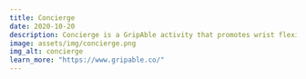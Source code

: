 ```yaml
---
title: Concierge
date: 2020-10-20
description: Concierge is a GripAble activity that promotes wrist flexion/extension and grip/release for exercise and rehabilitation. You play as a hotel's concierge, aiming to serve each client's request as they come. Earn as much tips as you can before the end of the day! Made with Unity and C#.
image: assets/img/concierge.png
img_alt: concierge
learn_more: "https://www.gripable.co/"
---
```

